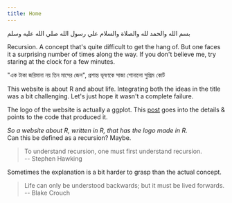 ```yaml
---
title: Home
---
```



<p class = "arabic">بسم الله والحمد لله والصلاة والسلام علي رسول الله صلي الله عليه وسلم</p>


<p class = "first"> Recursion. A concept that's quite difficult to get the hang of.
But one faces it a surprising number of times along the way.
If you don't believe me, try staring at the clock for a few minutes.
</p>


<p class = "bengali">"এক টাকা জরিমানা নয় তিন মাসের জেল", প্রশান্ত ভূষণকে সাজা শোনালো সুপ্রিম কোর্ট</p>

This website is about R and about life. Integrating both the ideas in the title
was a bit challenging. Let's just hope it wasn't a complete failure. 

The logo of the website is actually a ggplot. This <a href = "/blog/2020/07/12/behind-the-scenes-a-ggplot/" class = "a-body">post</a> goes
into the details & points to the code that produced it.

*So a website about R, written in R, that has the logo made in R.*  
Can this be defined as a recursion? Maybe. 

> To understand recursion, one must first understand recursion.  
-- Stephen Hawking  

Sometimes the explanation is a bit harder to grasp than the actual concept.

> Life can only be understood backwards; but it must be lived forwards.  
-- Blake Crouch













